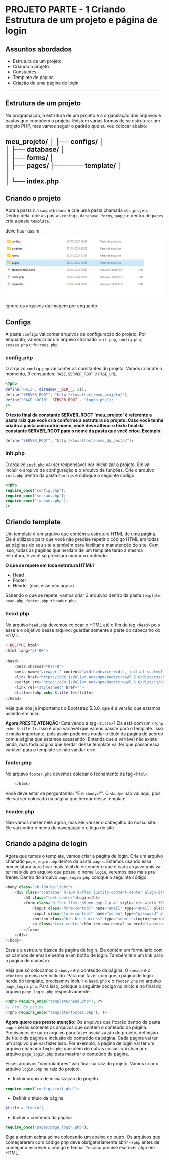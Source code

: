 # PROJETO PARTE - 1 Criando Estrutura de um projeto e página de login
## Assuntos abordados
- Estrutura de um projeto
- Criando o projeto
- Constantes
- Template de página
- Criação de uma página de login
---
## Estrutura de um projeto
Na programação, a estrutura de um projeto é a organização dos arquivos e pastas que compõem o projeto. Existem várias formas de se estruturar um projeto PHP, mas vamos seguir o padrão que eu vou colocar abaixo:

meu_projeto/
│
├── configs/
│   
│
├── database/
│   
│
├── forms/
│   
│
├── pages/
├────── template/
│	
│   
│ 
└── index.php
---
## Criando o projeto

Abra a pasta ``C:\xampp\htdocs`` e crie uma pasta chamada ``meu_projeto``. Dentro dela, crie as pastas ``configs``, ``database``, ``forms``, ``pages`` e dentro de ``pages`` crie a pasta ``template``.

deve ficar assim:

![image](imgs/arquitetura.png)

Ignore os arquivos da imagem por enquanto.

## Configs

A pasta ``configs`` vai conter arquivos de configuração do projeto. Por enquanto, vamos criar um arquivo chamado ``init.php``, ```config.php```,
```sessao.php``` e ```funcoes.php```.

### config.php

O arquivo ``config.php`` vai conter as constantes do projeto. Vamos criar até o momento, 3 constantes: ``RAIZ``, ```SERVER_ROOT``` e ```PAGE_URL```.

```php
<?php
define("RAIZ", dirname(__DIR__, 2));
define("SERVER_ROOT", "http://localhost/meu_projeto/");
define("PAGE_LOGIN", SERVER_ROOT . "login.php");
?>
```

**O texto final da constante SERVER_ROOT 'meu_projeto' é referente a pasta raiz que você cria conforme a estrutura do projeto. Caso você tenha criado a pasta com outro nome, você deve alterar o texto final da constante SERVER_ROOT para o nome da pasta que você criou. Exemplo:**

```php
define("SERVER_ROOT", "http://localhost/nome_da_pasta/");
```


### init.php

O arquivo ``init.php`` vai ser responsável por inicializar o projeto. Ele vai incluir o arquivo de configuração e o arquivo de funções. Crie o arquivo ``init.php`` dentro da pasta ``Configs`` e coloque o seguinte código:

```php
<?php
require_once("config.php");
require_once("sessao.php");
require_once("funcoes.php");
?>
```
## Criando template

Um template é um arquivo que contém a estrutura HTML de uma página. Ele é utilizado para que você não precise repetir o código HTML em todas as páginas do seu site e também para facilitar a manutenção do site. Com isso, todas as páginas que herdam de um template terão a mesma estrutura, e você só precisará mudar o conteúdo.

**O que se repete em toda estrutura HTML?**

- Head
- Footer
- Header (mas esse não agora)

Sabendo o que se repete, vamos criar 3 arquivos dentro da pasta ``template``: ``head.php``, ``footer.php`` e ``header.php``.

### head.php
No arquivo ``head.php`` devemos colocar o HTML até o fim da tag ``<head>`` pois esse é o objetivo desse arquivo: guardar somente a parte do cabeçalho do HTML.

```php
<!DOCTYPE html>
<html lang="pt-BR">

<head>
	<meta charset="UTF-8">
	<meta name="viewport" content="width=device-width, initial-scale=1.0">
	<link href="https://cdn.jsdelivr.net/npm/bootstrap@5.3.0/dist/css/bootstrap.min.css" rel="stylesheet">
	<script src="https:/cdn.jsdelivr.net/npm/bootstrap@5.3.0/dist/js/bootstrap.bundle.min.js"></script>
	<link rel="stylesheet" href="">
	<title><?php echo $title ?></title>
</head>
```
Veja que nós já importamos o Bootstrap 5.3.0, que é a versão que estamos  usando em aula.

**Agora PRESTE ATENÇÃO:** Está vendo a tag ``<title>``? Ela está com um ``<?php echo $title ?>``. Isso é uma variável que vamos passar para o template. Isso é muito importante, pois assim podemos mudar o título da página de acordo com a página que estamos acessando. Entenda que a variável não existe ainda, mas
toda página que herdar desse template vai ter que passar essa variável para o template se não vai dar erro.

### footer.php

No arquivo ``footer.php`` devemos colocar o fechamento da tag  ```<html>```. 

```php
	</html>
```

Você deve estar se perguntando: "E o ``<body>``?". O ``<body>`` não vai aqui, pois ele vai ser colocado na página que herdar desse template.

### header.php

Não vamos mexer nele agora, mas ele vai ser o cabeçalho do nosso site. Ele vai conter o menu de navegação e o logo do site.

## Criando a página de login

Agora que temos o template, vamos criar a página de login. Crie um arquivo chamado ``page_login.php`` dentro da pasta ``pages``. Estamos usando essa nomeclatura para ficar mais fácil de entender o que é cada arquivo pois vai ter mais de um arquivo que possui o nome ``login``, veremos isso mais pra frente. Dentro do arquivo ``page_login.php`` coloque o seguinte código:

```php
<body class="vh-100 bg-light">
	<div class="container h-100 d-flex justify-content-center align-items-center flex-column">
		<h3 class="text-center">Login</h3>
		<form class="d-flex flex-column gap-2 p-4" style="min-width:360px" action="" method="POST">
			<input class="form-control" name="email" type="email" placeholder="Email">
			<input class="form-control" name="senha" type="password" placeholder="Senha">
			<button class="btn btn-success" type="submit">Login</button>
			<p class="text-center">Não tem uma conta? <a href="cadastro.php">Cadastre-se</a></p>
		</form>
	</div>
</body>
```

Essa é a estrutura básica da página de login. Ela contém um formulário com os campos de email e senha e um botão de login. Também tem um link para a página de cadastro.

Veja que só colocamos o ``<body>`` e o conteúdo da página. O ```<head>``` e o ```<footer>``` precisa ser incluído. Para dar fazer com que a página de login herde do template, precisamos incluir o ``head.php`` e o ``footer.php`` no arquivo ``page_login.php``. Para isso, coloque o seguinte código no início e no final do arquivo ``page_login.php`` respectivamente:

```php
<?php require_once("template/head.php"); ?>
// html da página
<?php require_once("template/footer.php"); ?>
```

**Agora quero que preste atenção:**  Os arquivos que ficarão dentro da pasta ``pages`` serão somente os arquivos que contém o conteúdo da página. Precisamos de outro arquivo para fazer inicialização do projeto, definição de título da página e inclusão do conteúdo da página. Cada página vai ter um arquivo que vai fazer isso.  Por exemplo, a página de login vai ter um arquivo chamado ``login.php`` que além de outras coisas, vai chamar o arquivo ``page_login.php`` para mostrar o conteúdo da página.

Esses arquivos "controladores" vão ficar na raiz do projeto. Vamos criar o arquivo ``login.php`` na raiz do projeto.

- Incluir arquivo de inicialização do projeto
```php
require_once("configs/init.php"); 
```
- Definir o título da página
```php
$title = "Login";
```
- Incluir o conteúdo da página
```php
require_once("pages/page_login.php"); 
```

Siga a ordem acima acima colocando um abaixo do outro. Os arquivos que começararem com código php deve obrigatoriamente abrir ```<?php``` antes de começar a escrever o código e fechar ```?>``` caso precise escrever algo em HTML.
